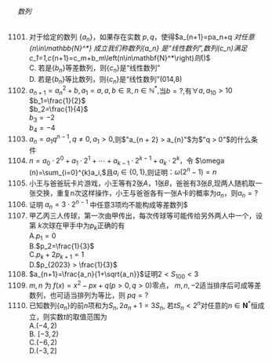 ###### 数列
1101. 对于给定的数列 $\{a_n\}$，如果存在实数 $p,q$，使得$a_{n+1}=pa_n+q $对任意$_{n\in\mathbb{N}^*} $成立我们称数列$\{a_n\} $是$“$线性数列$”,$数列$(c_n)$满足$c_1=1,c_{n+1}=c_m+b_m\left(n\in\mathbf{N}^*\right)$则$()$ <br> C. 若是$\{b_n\}$等差数列，则$\{c_n\}$是“线性数列” <br> D. 若是$\{b_n\}$等比数列，则$\{c_n\}$是“线性数列”(014,8)
1102. $a_{n + 1}=a_{n}^{2} + b,a_1=a,a,b\in \mathbb{R},n\in \mathbb{N}^{*},$当$b=?,$有$\forall a,a_{10} > 10$ <br> $b_1=\frac{1}{2}$ <br> $b_2=\frac{1}{4}$ <br> $b_3=-2$ <br> $b_4=-4$
1103. $a_n=a_1q^{n-1},q\neq 0,a_1 > 0,$则$"a_{n + 2} > a_{n}"$为$"q > 0"$的什么条件
1104. $n=a_0\cdot2^0+a_1\cdot2^1+\cdots+a_{k-1}\cdot2^{k-1}+a_{k}\cdot2^{k}$​，令 $\omega (n)=\sum_{i=0}^{k}a_i,$且$a_i\in \{0,1\},$则证明$：\omega (2^{n}-1)=n$
1105. 小王与爸爸玩卡片游戏，小王等有2张$A$，1张$B$，爸爸有3张$B$​,现两人随机取一张交换，重复n次这样操作，小王与爸爸各有一张A卡的概率为$a_n$，则$a_n=?$
1106. 证明 $a_{n}=3\cdot2^{n-1}$ 中任意3项均不能构成等差数列$
1107. 甲乙丙三人传球，第一次由甲传出，每次传球等可能传给另外两人中一个，设第 $k$次球在甲手中为$p_k$正确的有 <br> A.$p_1=0$ <br> B.$p_2=\frac{1}{3}$ <br> C.$p_k + 2p_{k + 1}=1$ <br> D.$p_{2023} > \frac{1}{3}$
1108. $a_{n+1}=\frac{a_n}{1+\sqrt{a_n}}$证明$2 < S_{100} < 3$​
1109. $m,n​$ 为 $f(x)=x^{2}-px+q (p > 0, q > 0)$零点， $m,n,-2$适当排序后可成等差数列，也可适当排列为等比，则 $pq=?$
1110. 已知数列$\{a_n\}$的前$n$项和为$S_n,2a_n+1=3S_n$, 若$tS_n < 2^n$对任意的$n\in\mathbf{N}^*$恒成立，则实数$t$的取值范围为 <br> A.$(-4, 2)$ <br> B. $[ - 3, 2)$ <br> C.$( - 6, 2)$ <br> D.$( - 3, 2]$